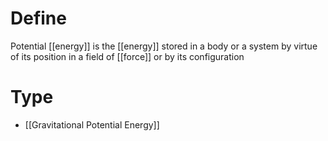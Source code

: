 # Define
Potential [[energy]] is the [[energy]] stored in a body or a system by virtue of its position in a field of [[force]] or by its configuration


# Type
* [[Gravitational Potential Energy]]